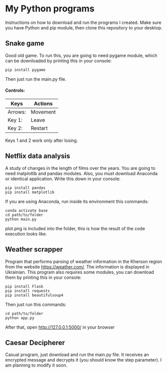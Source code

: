 # My Python programs
Instructions on how to download and run the programs I created. Make sure you have Python and pip module, then clone this repository to your desktop.

## Snake game
Good old game. To run this, you are going to need pygame module, which can be downloaded by printing this in your console:

```console
pip install pygame
```

Then just run the main.py file.

#### Controls:

| Keys    | Actions  |
|---------|----------|
| Arrows: | Movement |
| Key 1:  | Leave    |
| Key 2:  | Restart  |

Keys 1 and 2 work only after losing.

## Netflix data analysis
A study of changes in the length of films over the years. You are going to need matplotlib and pandas modules. Also, you must download Anaconda or identical application. Write this down in your console:

```console
pip install pandas
pip install matplotlib
```

If you are using Anaconda, run inside its environment this commands:

```console
conda activate base
cd path/to/folder
python main.py
```

plot.png is included into the folder, this is how the result of the code execution looks like.

## Weather scrapper
Program that performs parsing of weather information in the Kherson region from the website https://weather.com/. The information is displayed in Ukrainian.
This program also requires some modules, you can download them by printing this in your console:

```console
pip install Flask
pip install requests
pip install beautifulsoup4
```

Then just run this commands:

```console
cd path/to/folder
python app.py
```

After that, open http://127.0.0.1:5000/ in your browser

## Caesar Decipherer
Casual program, just download and run the main.py file. It receives an encrypted message and decrypts it (you should know the step parameter). I am planning to modify it soon.

